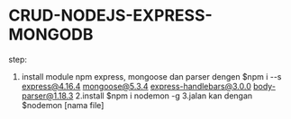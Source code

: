 # CRUD-NODEJS-EXPRESS-MONGODB
step:
1. install module npm express, mongoose dan parser dengen 
$npm i --s express@4.16.4 mongoose@5.3.4 express-handlebars@3.0.0 body-parser@1.18.3
2.install $npm i nodemon -g
3.jalan kan dengan $nodemon [nama file]
